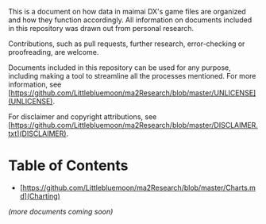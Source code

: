 This is a document on how data in maimai DX's game files are organized and how they function accordingly. All information on documents included in this repository was drawn out from personal research. 

Contributions, such as pull requests, further research, error-checking or proofreading, are welcome.

Documents included in this repository can be used for any purpose, including making a tool to streamline all the processes mentioned. For more information, see [https://github.com/Littlebluemoon/ma2Research/blob/master/UNLICENSE](UNLICENSE).

For disclaimer and copyright attributions, see [https://github.com/Littlebluemoon/ma2Research/blob/master/DISCLAIMER.txt](DISCLAIMER).

# Table of Contents

- [https://github.com/Littlebluemoon/ma2Research/blob/master/Charts.md](Charting)

*(more documents coming soon)*